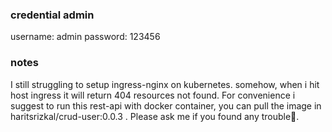 ### credential admin
username: admin
password: 123456

### notes
I still struggling to setup ingress-nginx on kubernetes. somehow, when i hit host ingress it will return 404 resources not found. For convenience i suggest to run this rest-api with docker container, you can pull the image in haritsrizkal/crud-user:0.0.3 . Please ask me if you found any trouble🙂.